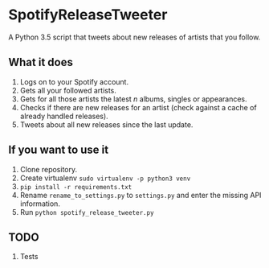 # SpotifyReleaseTweeter
A Python 3.5 script that tweets about new releases of artists that you follow.

## What it does 
1. Logs on to your Spotify account.
2. Gets all your followed artists.
3. Gets for all those artists the latest _n_ albums, singles or appearances.
4. Checks if there are new releases for an artist (check against a cache of already handled releases).
5. Tweets about all new releases since the last update.

## If you want to use it
1. Clone repository.
2. Create virtualenv ```sudo virtualenv -p python3 venv```
3. ```pip install -r requirements.txt```
4. Rename `rename_to_settings.py` to `settings.py` and enter the missing API information.
5. Run ```python spotify_release_tweeter.py```

## TODO 
1. Tests
